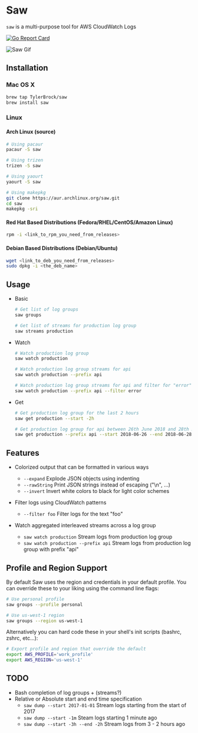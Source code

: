 # Saw

`saw` is a multi-purpose tool for AWS CloudWatch Logs

[![Go Report Card](https://goreportcard.com/badge/github.com/TylerBrock/saw)](https://goreportcard.com/report/github.com/TylerBrock/saw)

![Saw Gif](https://media.giphy.com/media/3fiohCfMJAKf7lhnPp/giphy.gif)

## Installation

### Mac OS X

```sh
brew tap TylerBrock/saw
brew install saw
```

### Linux

#### Arch Linux (source)

```sh
# Using pacaur
pacaur -S saw

# Using trizen
trizen -S saw

# Using yaourt
yaourt -S saw

# Using makepkg
git clone https://aur.archlinux.org/saw.git
cd saw
makepkg -sri
```

#### Red Hat Based Distributions (Fedora/RHEL/CentOS/Amazon Linux)
```sh
rpm -i <link_to_rpm_you_need_from_releases>
```

#### Debian Based Distributions (Debian/Ubuntu)
```sh
wget <link_to_deb_you_need_from_releases>
sudo dpkg -i <the_deb_name>
```

## Usage

- Basic
    ```sh
    # Get list of log groups
    saw groups

    # Get list of streams for production log group
    saw streams production
    ```

- Watch
    ```sh
    # Watch production log group
    saw watch production

    # Watch production log group streams for api
    saw watch production --prefix api

    # Watch production log group streams for api and filter for "error"
    saw watch production --prefix api --filter error
    ```

- Get
    ```sh
    # Get production log group for the last 2 hours
    saw get production --start -2h

    # Get production log group for api between 26th June 2018 and 28th June 2018
    saw get production --prefix api --start 2018-06-26 --end 2018-06-28
    ```

## Features

- Colorized output that can be formatted in various ways
    - `--expand` Explode JSON objects using indenting
    - `--rawString` Print JSON strings instead of escaping ("\n", ...)
    - `--invert` Invert white colors to black for light color schemes

- Filter logs using CloudWatch patterns
    - `--filter foo` Filter logs for the text "foo"

- Watch aggregated interleaved streams across a log group
    - `saw watch production` Stream logs from production log group
    - `saw watch production --prefix api` Stream logs from production log group with prefix "api"

## Profile and Region Support

By default Saw uses the region and credentials in your default profile. You can override these to your liking using the command line flags:

```sh
# Use personal profile
saw groups --profile personal

# Use us-west-1 region
saw groups --region us-west-1
```

Alternatively you can hard code these in your shell's init scripts (bashrc, zshrc, etc...):

```sh
# Export profile and region that override the default
export AWS_PROFILE='work_profile'
export AWS_REGION='us-west-1'
```

## TODO

- Bash completion of log groups + (streams?)
- Relative or Absolute start and end time specification
    - `saw dump --start 2017-01-01` Stream logs starting from the start of 2017
    - `saw dump --start -1m` Steam logs starting 1 minute ago
    - `saw dump --start -3h --end -2h` Stream logs from 3 - 2 hours ago
